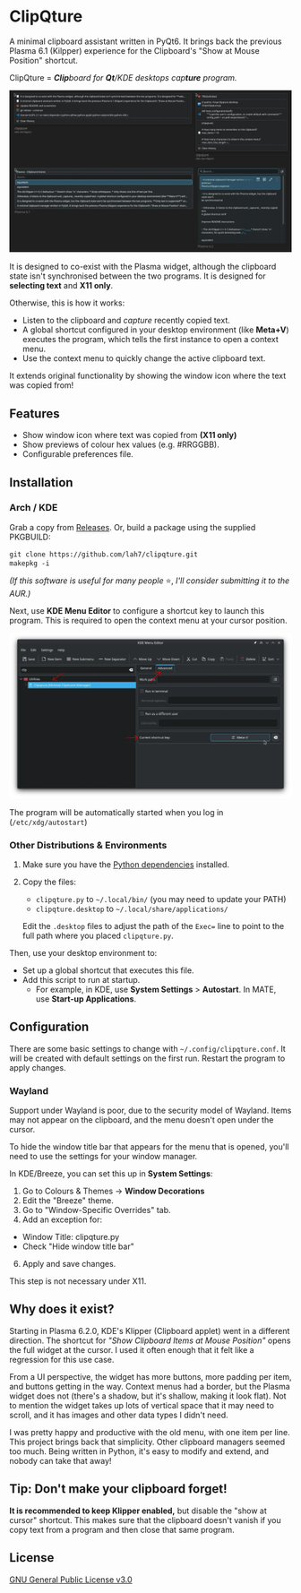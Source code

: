 # ClipQture

A minimal clipboard assistant written in PyQt6. It brings back the previous
Plasma 6.1 (Kilpper) experience for the Clipboard's "Show at Mouse Position" shortcut.

ClipQture = _**Clip**board for **Qt**/KDE desktops cap**ture** program._

![Comparison of clipqture and Klipper in Plasma 6.1 and 6.2](.readme/comparison.webp)

It is designed to co-exist with the Plasma widget, although the clipboard state isn't
synchronised between the two programs. It is designed for **selecting text**
and **X11 only**.

Otherwise, this is how it works:

* Listen to the clipboard and _capture_ recently copied text.
* A global shortcut configured in your desktop environment (like **Meta+V**) executes
the program, which tells the first instance to open a context menu.
* Use the context menu to quickly change the active clipboard text.

It extends original functionality by showing the window icon where the text was copied from!


## Features

* Show window icon where text was copied from **(X11 only)**
* Show previews of colour hex values (e.g. #RRGGBB).
* Configurable preferences file.


## Installation

### Arch / KDE

Grab a copy from [Releases]. Or, build a package using the supplied PKGBUILD:

    git clone https://github.com/lah7/clipqture.git
    makepkg -i

_(If this software is useful for many people_ ⭐, _I'll consider submitting it to the AUR.)_

[Releases]: https://github.com/lah7/clipqture

Next, use **KDE Menu Editor** to configure a shortcut key to launch this program.
This is required to open the context menu at your cursor position.

![Showing KDE Menu Editor with Advanced tab](.readme/menuedit.webp)

The program will be automatically started when you log in (`/etc/xdg/autostart`)


### Other Distributions & Environments

1. Make sure you have the [Python dependencies] installed.

2. Copy the files:

    * `clipqture.py` to `~/.local/bin/` (you may need to update your PATH)
    * `clipqture.desktop` to `~/.local/share/applications/`

    Edit the `.desktop` files to adjust the path of the `Exec=` line to point
    to the full path where you placed `clipqture.py`.

[Python dependencies]: PKGBUILD#10

Then, use your desktop environment to:

* Set up a global shortcut that executes this file.
* Add this script to run at startup.
    * For example, in KDE, use **System Settings** > **Autostart**. In MATE, use **Start-up Applications**.


## Configuration

There are some basic settings to change with `~/.config/clipqture.conf`.
It will be created with default settings on the first run. Restart the program
to apply changes.


### Wayland

Support under Wayland is poor, due to the security model of Wayland. Items may not
appear on the clipboard, and the menu doesn't open under the cursor.

To hide the window title bar that appears for the menu that is opened, you'll
need to use the settings for your window manager.

In KDE/Breeze, you can set this up in **System Settings**:

1. Go to Colours & Themes → **Window Decorations**
2. Edit the "Breeze" theme.
3. Go to "Window-Specific Overrides" tab.
5. Add an exception for:
  * Window Title: clipqture.py
  * Check "Hide window title bar"
6. Apply and save changes.

This step is not necessary under X11.


## Why does it exist?

Starting in Plasma 6.2.0, KDE's Klipper (Clipboard applet) went in a different
direction. The shortcut for _"Show Clipboard Items at Mouse Position"_ opens
the full widget at the cursor. I used it often enough that it felt like a
regression for this use case.

From a UI perspective, the widget has more buttons, more padding per item,
and buttons getting in the way. Context menus had a border, but the Plasma widget
does not (there's a shadow, but it's shallow, making it look flat).
Not to mention the widget takes up lots of vertical space that it may need
to scroll, and it has images and other data types I didn't need.

I was pretty happy and productive with the old menu, with one item per line.
This project brings back that simplicity. Other clipboard managers seemed too much.
Being written in Python, it's easy to modify and extend, and nobody can take
that away!


## Tip: Don't make your clipboard forget!

**It is recommended to keep Klipper enabled,** but disable the "show at cursor" shortcut.
This makes sure that the clipboard doesn't vanish if you copy text from a program
and then close that same program.


## License

[GNU General Public License v3.0](LICENSE)
